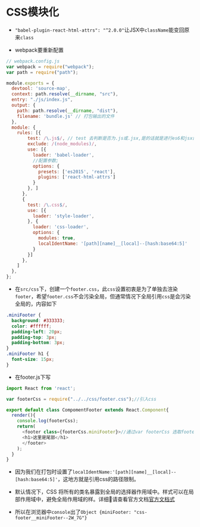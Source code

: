 # CSS模块化

* `"babel-plugin-react-html-attrs": "^2.0.0"`让JSX中`className`能变回原来`class`

* webpack要重新配置


```JavaScript
// webpack.config.js
var webpack = require("webpack");
var path = require("path");

module.exports = {
  devtool: 'source-map',
  context: path.resolve(__dirname, "src"),
  entry: "./js/index.js",
  output: {
    path: path.resolve(__dirname, "dist"),
    filename: 'bundle.js' // 打包输出的文件
  },
  module: {
    rules: [{
        test: /\.js$/, // test 去判断是否为.js或.jsx,是的话就是进行es6和jsx的编译
        exclude: /(node_modules)/,
        use: [{
          loader: 'babel-loader',
          //配置参数;
          options: {
            presets: ['es2015', 'react'],
            plugins: ['react-html-attrs']
          }
        }, ]
      },
      {
        test: /\.css$/,
        use: [{
          loader: 'style-loader',
        }, {
          loader: 'css-loader',
          options: {
            modules: true,
            localIdentName: '[path][name]__[local]--[hash:base64:5]'
          }
        }]
      },
    ]
  },
};

```

* 在`src/css`下，创建一个`footer.css`，此`css`设置初衷是为了单独去渲染`footer`，希望`footer.css`不会污染全局，但通常情况下全局引用`css`是会污染全局的，内容如下

```css
.miniFooter {
  background: #333333;
  color: #ffffff;
  padding-left: 20px;
  padding-top: 3px;
  padding-bottom: 3px;
}
.miniFooter h1 {
  font-size: 15px;
}
```
* 在footer.js下写
```JavaScript
import React from 'react';

var footerCss = require("../../css/footer.css");//引入css

export default class CompomentFooter extends React.Component{
  render(){
    console.log(footerCss);
    return(
      <footer class={footerCss.miniFooter}>//通过var footerCss 选取footer.css中miniFooter
      <h1>这里是尾部</h1>
      </footer>
    );
  }
}
```

* 因为我们在打包时设置了`localIdentName:'[path][name]__[local]--[hash:base64:5]'`，这地方就是引用css的路径限制。

* 默认情况下，CSS 将所有的类名暴露到全局的选择器作用域中。样式可以在局部作用域中，避免全局作用域的样。详细🔎请查看官方文档[官方文档式](https://doc.webpack-china.org/loaders/css-loader/#scope)

* 所以在浏览器中`console`出了`Object {miniFooter: "css-footer__miniFooter--2W_7G"}`
